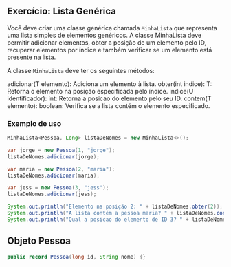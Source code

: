 ## Exercício: Lista Genérica

Você deve criar uma classe genérica chamada `MinhaLista` que representa uma lista simples de elementos genéricos.
A classe MinhaLista deve permitir adicionar elementos, obter a posição de um elemento pelo ID, recuperar elementos por índice e também verificar se um elemento está presente na lista.

A classe `MinhaLista` deve ter os seguintes métodos:

adicionar(T elemento): Adiciona um elemento à lista.
obter(int indice): T: Retorna o elemento na posição especificada pelo índice.
indice(U identificador): int: Retorna a posicao do elemento pelo seu ID.
contem(T elemento): boolean: Verifica se a lista contém o elemento especificado.


### Exemplo de uso

```java
MinhaLista<Pessoa, Long> listaDeNomes = new MinhaLista<>();

var jorge = new Pessoa(1, "jorge");
listaDeNomes.adicionar(jorge);

var maria = new Pessoa(2, "maria");
listaDeNomes.adicionar(maria);

var jess = new Pessoa(3, "jess");
listaDeNomes.adicionar(jess);

System.out.println("Elemento na posição 2: " + listaDeNomes.obter(2)); // Saída: Pessoa[id=3, nome="jess]
System.out.println("A lista contém a pessoa maria? " + listaDeNomes.contem(maria)); // Saída: true
System.out.println("Qual a posicao do elemento de ID 3? " + listaDeNomes.indice(3)); // Saída: 2

```

## Objeto Pessoa

```java
public record Pessoa(long id, String nome) {}
```
